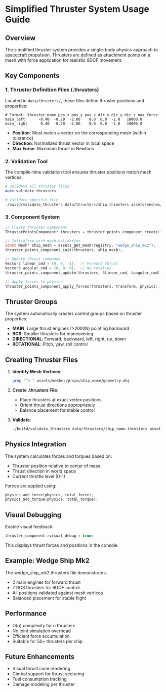 # Simplified Thruster System Usage Guide

## Overview

The simplified thruster system provides a single-body physics approach to spacecraft propulsion. Thrusters are defined as attachment points on a mesh with force application for realistic 6DOF movement.

## Key Components

### 1. Thruster Definition Files (.thrusters)

Located in `data/thrusters/`, these files define thruster positions and properties:

```
# Format: thruster_name pos_x pos_y pos_z dir_x dir_y dir_z max_force
main_left      -0.40  -0.20  -2.00    0.0  0.0  -1.0   10000.0
main_right      0.40  -0.20  -2.00    0.0  0.0  -1.0   10000.0
```

- **Position**: Must match a vertex on the corresponding mesh (within tolerance)
- **Direction**: Normalized thrust vector in local space
- **Max Force**: Maximum thrust in Newtons

### 2. Validation Tool

The compile-time validation tool ensures thruster positions match mesh vertices:

```bash
# Validate all thruster files
make validate-thrusters

# Validate specific file
./build/validate_thrusters data/thrusters/ship.thrusters assets/meshes/
```

### 3. Component System

```c
// Create thruster component
ThrusterPointsComponent* thrusters = thruster_points_component_create("data/thrusters/wedge_ship_mk2.thrusters");

// Initialize with mesh validation
const Mesh* ship_mesh = assets_get_mesh(registry, "wedge_ship_mk2");
thruster_points_component_init(thrusters, ship_mesh);

// Update thrust commands
Vector3 linear_cmd = {0, 0, -1};  // Forward thrust
Vector3 angular_cmd = {0, 0, 0};  // No rotation
thruster_points_component_update(thrusters, &linear_cmd, &angular_cmd);

// Apply forces to physics
thruster_points_component_apply_forces(thrusters, transform, physics);
```

## Thruster Groups

The system automatically creates control groups based on thruster properties:

- **MAIN**: Large thrust engines (>2000N) pointing backward
- **RCS**: Smaller thrusters for maneuvering
- **DIRECTIONAL**: Forward, backward, left, right, up, down
- **ROTATIONAL**: Pitch, yaw, roll control

## Creating Thruster Files

1. **Identify Mesh Vertices**:
   ```bash
   grep "^v " assets/meshes/props/ship_name/geometry.obj
   ```

2. **Create .thrusters File**:
   - Place thrusters at exact vertex positions
   - Orient thrust directions appropriately
   - Balance placement for stable control

3. **Validate**:
   ```bash
   ./build/validate_thrusters data/thrusters/ship_name.thrusters assets/meshes/
   ```

## Physics Integration

The system calculates forces and torques based on:
- Thruster position relative to center of mass
- Thrust direction in world space
- Current throttle level (0-1)

Forces are applied using:
```c
physics_add_force(physics, total_force);
physics_add_torque(physics, total_torque);
```

## Visual Debugging

Enable visual feedback:
```c
thruster_component->visual_debug = true;
```

This displays thrust forces and positions in the console.

## Example: Wedge Ship Mk2

The wedge_ship_mk2.thrusters file demonstrates:
- 2 main engines for forward thrust
- 7 RCS thrusters for 6DOF control
- All positions validated against mesh vertices
- Balanced placement for stable flight

## Performance

- O(n) complexity for n thrusters
- No joint simulation overhead
- Efficient force accumulation
- Suitable for 50+ thrusters per ship

## Future Enhancements

- Visual thrust cone rendering
- Gimbal support for thrust vectoring
- Fuel consumption tracking
- Damage modeling per thruster